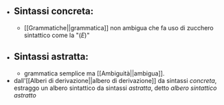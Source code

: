 - ## Sintassi concreta:
	- [[Grammatiche||grammatica]] non ambigua che fa uso di zucchero sintattico come la "$(E)$" 
- ## Sintassi astratta:
	- grammatica semplice ma [[Ambiguità||ambigua]]. 
- dall'[[Alberi di derivazione||albero di derivazione]] da sintassi _concreta_, estraggo un albero sintattico da sintassi _astratta_, detto _albero sintattico astratto_